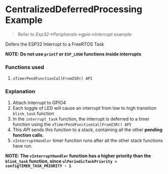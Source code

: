 # CentralizedDeferredProcessing Example

> Refer to *Esp32->Peripherals->gpio->Interrupt* example

Defers the ESP32 Interrupt to a FreeRTOS Task

**NOTE: Do not use `printf` or `ESP_LOGW` functions inside interrupts**

### Functions used

1. `xTimerPendFunctionCallFromISR() API`

### Explanation

1. Attach Interrupt to GPIO4
2. Each toggle of LED will cause an interrupt from low to high transition `blink_task` function
3. In the `interrupt_task` function, the interrupt is deferred to a timer function using the `xTimerPendFunctionCallFromISR() API`
4. This *API* sends this function to a stack, containing all the other **pending function calls**.
5. `vInterruptHandler` timer function runs after all the other stack functions have run.

**NOTE: The `vInterruptHandler` function has a higher priority than the `blink_task` function, since `ulPeriodicTaskPriority = configTIMER_TASK_PRIORITY - 1`**
